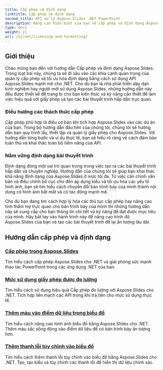 ```yaml
---
title: Cấp phép và định dạng
linktitle: Cấp phép và định dạng
second_title: API xử lý Aspose.Slides .NET PowerPoint
description: Nâng cao hiểu biết của bạn về cấp phép và định dạng Aspose.Slides thông qua các hướng dẫn toàn diện. Tìm hiểu cách quản lý giấy phép hiệu quả và đạt được định dạng hoàn hảo cho bản trình bày của bạn.
type: docs
weight: 21
url: /vi/net/licensing-and-formatting/
---
```


## Giới thiệu

Chào mừng bạn đến với hướng dẫn Cấp phép và định dạng Aspose.Slides. Trong loạt bài này, chúng ta sẽ đi sâu vào các khía cạnh quan trọng của quản lý cấp phép và tối ưu hóa định dạng bằng cách sử dụng API Aspose.Slides mạnh mẽ cho .NET. Cho dù bạn là nhà phát triển dày dạn kinh nghiệm hay người mới sử dụng Aspose.Slides, những hướng dẫn này đều được thiết kế để trang bị cho bạn kiến thức và kỹ năng cần thiết để làm việc hiệu quả với giấy phép và tạo các bài thuyết trình hấp dẫn trực quan.

### Điều hướng các thách thức cấp phép

Cấp phép phù hợp là điều cơ bản khi tích hợp Aspose.Slides vào các dự án của bạn. Trong bộ hướng dẫn đầu tiên của chúng tôi, chúng tôi sẽ hướng dẫn bạn quy trình lấy, thiết lập và quản lý giấy phép cho Aspose.Slides. Với hướng dẫn từng bước và ví dụ thực tế, bạn sẽ hiểu rõ ràng về cách đảm bảo tuân thủ và khai thác toàn bộ tiềm năng của API.

### Nắm vững định dạng bài thuyết trình

Định dạng đóng một vai trò quan trọng trong việc tạo ra các bài thuyết trình hấp dẫn và chuyên nghiệp. Hướng dẫn của chúng tôi sẽ giúp bạn khai thác khả năng định dạng của Aspose.Slides ở mức tối đa. Từ việc căn chỉnh văn bản và điều chỉnh bố cục cho đến áp dụng kiểu và tối ưu hóa các yếu tố hình ảnh, bạn sẽ tìm hiểu cách chuyển đổi bản trình bày của mình thành nội dung có hình ảnh bắt mắt và có tác động mạnh mẽ.

Cho dù bạn đang tìm cách hợp lý hóa các thủ tục cấp phép hay nâng cao tính thẩm mỹ trực quan cho bản trình bày của mình thì những hướng dẫn này sẽ cung cấp cho bạn thông tin chi tiết và kỹ năng để đạt được mục tiêu của mình. Hãy bắt tay vào hành trình này để nâng cao trình độ Aspose.Slides của bạn và tạo các bài thuyết trình để lại ấn tượng lâu dài.

## Hướng dẫn cấp phép và định dạng
### [Cấp phép trong Aspose.Slides](./licensing-and-formatting/)
Tìm hiểu cách cấp phép Aspose.Slides cho .NET và giải phóng sức mạnh thao tác PowerPoint trong các ứng dụng .NET của bạn.
### [Mức sử dụng giấy phép được đo lường](./metered-licensing/)
Tìm hiểu cách sử dụng hiệu quả Cấp phép đo lường với Aspose.Slides cho .NET. Tích hợp liền mạch các API trong khi trả tiền cho mức sử dụng thực tế.
### [Thêm màu vào điểm dữ liệu trong biểu đồ](./add-color-to-data-points/)
Tìm hiểu cách nâng cao hình ảnh biểu đồ bằng Aspose.Slides cho .NET. Thêm màu sắc sống động vào điểm dữ liệu để có bản trình bày ấn tượng hơn.
### [Thêm thanh lỗi tùy chỉnh vào biểu đồ](./add-custom-error/)
Tìm hiểu cách thêm thanh lỗi tùy chỉnh vào biểu đồ bằng Aspose.Slides cho .NET. Tạo, tạo kiểu và tùy chỉnh các thanh lỗi để hiển thị dữ liệu chính xác.
